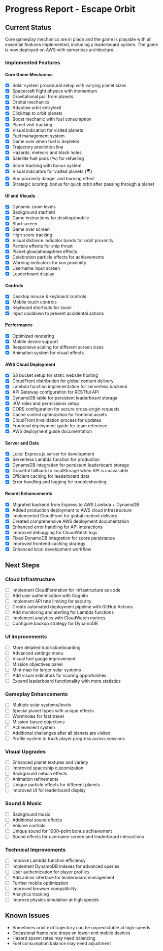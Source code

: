 # Progress Report - Escape Orbit

## Current Status

Core gameplay mechanics are in place and the game is playable with all essential features implemented, including a leaderboard system. The game is now deployed on AWS with serverless architecture.

### Implemented Features

#### Core Game Mechanics
- [x] Solar system procedural setup with varying planet sizes
- [x] Spacecraft flight physics with momentum
- [x] Gravitational pull from planets
- [x] Orbital mechanics
- [x] Adaptive orbit entry/exit
- [x] Click/tap to orbit planets
- [x] Boost mechanic with fuel consumption
- [x] Planet visit tracking
- [x] Visual indication for visited planets
- [x] Fuel management system
- [x] Game over when fuel is depleted
- [x] Trajectory prediction line
- [x] Hazards: meteors and black holes
- [x] Satellite fuel pods (🛰️) for refueling
- [x] Score tracking with bonus system
- [x] Visual indicators for visited planets (🪂)
- [x] Sun proximity danger and burning effect
- [x] Strategic scoring: bonus for quick orbit after passing through a planet

#### UI and Visuals
- [x] Dynamic zoom levels
- [x] Background starfield
- [x] Game instructions for desktop/mobile
- [x] Start screen
- [x] Game over screen
- [x] High score tracking
- [x] Visual distance indicator bands for orbit proximity
- [x] Particle effects for ship thrust
- [x] Planet glow/atmosphere effects
- [x] Celebration particle effects for achievements
- [x] Warning indicators for sun proximity
- [x] Username input screen
- [x] Leaderboard display

#### Controls
- [x] Desktop mouse & keyboard controls
- [x] Mobile touch controls
- [x] Keyboard shortcuts for zoom
- [x] Input cooldown to prevent accidental actions

#### Performance
- [x] Optimized rendering
- [x] Mobile device support
- [x] Responsive scaling for different screen sizes
- [x] Animation system for visual effects

#### AWS Cloud Deployment
- [x] S3 bucket setup for static website hosting
- [x] CloudFront distribution for global content delivery
- [x] Lambda function implementation for serverless backend
- [x] API Gateway configuration for RESTful API
- [x] DynamoDB table for persistent leaderboard storage
- [x] IAM roles and permissions setup
- [x] CORS configuration for secure cross-origin requests
- [x] Cache control optimization for frontend assets
- [x] CloudFront invalidation process for updates
- [x] Frontend deployment guide for team reference
- [x] AWS deployment guide documentation

#### Server and Data
- [x] Local Express.js server for development
- [x] Serverless Lambda function for production
- [x] DynamoDB integration for persistent leaderboard storage
- [x] Graceful fallback to localStorage when API is unavailable
- [x] Efficient caching for leaderboard data
- [x] Error handling and logging for troubleshooting

#### Recent Enhancements
- [x] Migrated backend from Express to AWS Lambda + DynamoDB
- [x] Added production deployment to AWS cloud infrastructure
- [x] Implemented CloudFront for global content delivery
- [x] Created comprehensive AWS deployment documentation
- [x] Enhanced error handling for API interactions
- [x] Improved debugging for CloudWatch logs
- [x] Fixed DynamoDB integration for score persistence
- [x] Improved frontend caching strategy
- [x] Enhanced local development workflow

## Next Steps

### Cloud Infrastructure
- [ ] Implement CloudFormation for infrastructure as code
- [ ] Add user authentication with Cognito
- [ ] Implement API rate limiting for security
- [ ] Create automated deployment pipeline with GitHub Actions
- [ ] Add monitoring and alerting for Lambda functions
- [ ] Implement analytics with CloudWatch metrics
- [ ] Configure backup strategy for DynamoDB

### UI Improvements
- [ ] More detailed tutorial/onboarding
- [ ] Advanced settings menu
- [ ] Visual fuel gauge improvement
- [ ] Mission objectives panel
- [ ] Mini-map for larger solar systems
- [ ] Add visual indicators for scoring opportunities
- [ ] Expand leaderboard functionality with more statistics

### Gameplay Enhancements
- [ ] Multiple solar systems/levels
- [ ] Special planet types with unique effects
- [ ] Wormholes for fast travel
- [ ] Mission-based objectives
- [ ] Achievement system
- [ ] Additional challenges after all planets are visited
- [ ] Profile system to track player progress across sessions

### Visual Upgrades
- [ ] Enhanced planet textures and variety
- [ ] Improved spaceship customization
- [ ] Background nebula effects
- [ ] Animation refinements
- [ ] Unique particle effects for different planets
- [ ] Improved UI for leaderboard display

### Sound & Music
- [ ] Background music
- [ ] Additional sound effects
- [ ] Volume controls
- [ ] Unique sound for 1000-point bonus achievement
- [ ] Sound effects for username screen and leaderboard interactions

### Technical Improvements
- [ ] Improve Lambda function efficiency
- [ ] Implement DynamoDB indexes for advanced queries
- [ ] User authentication for player profiles
- [ ] Add admin interface for leaderboard management
- [ ] Further mobile optimization
- [ ] Improved browser compatibility
- [ ] Analytics tracking
- [ ] Improve physics simulation at high speeds

## Known Issues
- Sometimes orbit exit trajectory can be unpredictable at high speeds
- Occasional frame rate drops on lower-end mobile devices
- Hazard spawn rates may need balancing
- Fuel consumption balance may need adjustment 